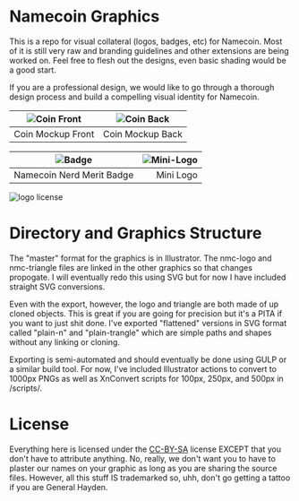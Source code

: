 Namecoin Graphics
=================

This is a repo for visual collateral (logos, badges, etc) for Namecoin.  Most of it is still very raw and branding guidelines and other extensions are being worked on.  Feel free to flesh out the designs, even basic shading would be a good start.

If you are a professional design, we would like to go through a thorough design process and build a compelling visual identity for Namecoin.

| ![Coin Front](https://raw.github.com/indolering/nmc-graphics/master/png/250/nmc-coinage-front.png) |      ![Coin Back](https://raw.github.com/indolering/nmc-graphics/master/png/250/nmc-coinage-back.png) |
| :-----------: | :-----------: |
| Coin Mockup Front | Coin Mockup Back |

| ![Badge](https://raw.github.com/indolering/nmc-graphics/master/png/250/badge-prototype.png) |      ![Mini-Logo](https://raw.github.com/indolering/nmc-graphics/master/png/100/nmc-logo-mini.png) |
| :-----------: | -----------: |
| Namecoin Nerd Merit Badge | Mini Logo |


![logo license](http://i.creativecommons.org/l/by-sa/4.0/80x15.png)


Directory and Graphics Structure
================================
The "master" format for the graphics is in Illustrator.  The nmc-logo and nmc-triangle files are linked in the other graphics so that changes propogate.  I will eventually redo this using SVG but for now I have included straight SVG conversions.

Even with the export, however, the logo and triangle are both made of up cloned objects. This is great if you are going for precision but it's a PITA if you want to just shit done.  I've exported "flattened" versions in SVG format called "plain-n" and "plain-trangle" which are simple paths and shapes without any linking or cloning.

Exporting is semi-automated and should eventually be done using GULP or a similar build tool.  For now, I've included Illustrator actions to convert to 1000px PNGs as well as XnConvert scripts for 100px, 250px, and 500px in /scripts/.

License
=======
Everything here is licensed under the [CC-BY-SA](http://creativecommons.org/licenses/by-sa/4.0/deed.en_US) license EXCEPT that you don't have to attribute anything.  No, really, we don't want you to have to plaster our names on your graphic as long as you are sharing the source files.  However, all this stuff IS trademarked so, uhh, don't go getting a tattoo if you are General Hayden. 
